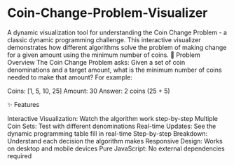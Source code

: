 # Coin-Change-Problem-Visualizer
A dynamic visualization tool for understanding the Coin Change Problem - a classic dynamic programming challenge. This interactive visualizer demonstrates how different algorithms solve the problem of making change for a given amount using the minimum number of coins.
🎯 Problem Overview
The Coin Change Problem asks: Given a set of coin denominations and a target amount, what is the minimum number of coins needed to make that amount?
For example:

Coins: [1, 5, 10, 25]
Amount: 30
Answer: 2 coins (25 + 5)

✨ Features

Interactive Visualization: Watch the algorithm work step-by-step
Multiple Coin Sets: Test with different denominations
Real-time Updates: See the dynamic programming table fill in real-time
Step-by-step Breakdown: Understand each decision the algorithm makes
Responsive Design: Works on desktop and mobile devices
Pure JavaScript: No external dependencies required
